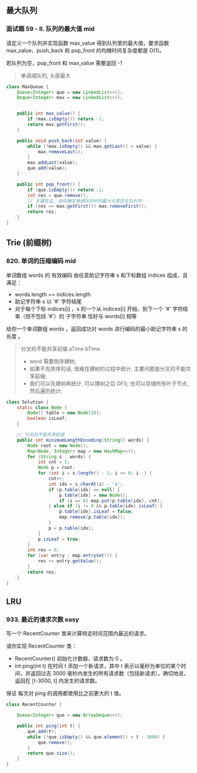 ## 最大队列

### 面试题 59 - II. 队列的最大值 mid

请定义一个队列并实现函数 max_value 得到队列里的最大值，要求函数 max_value、push_back 和 pop_front 的均摊时间复杂度都是 O(1)。

若队列为空，pop_front 和 max_value 需要返回 -1

> 单调减队列, 头部最大

```java
class MaxQueue {
    Queue<Integer> que = new LinkedList<>();
    Deque<Integer> max = new LinkedList<>();


    public int max_value() {
        if (max.isEmpty()) return -1;
        return max.getFirst();
    }

    public void push_back(int value) {
        while (!max.isEmpty() && max.getLast() < value) {
            max.removeLast();
        }
        max.addLast(value);
        que.add(value);
    }

    public int pop_front() {
        if (que.isEmpty()) return -1;
        int res = que.remove();
        // 关键在这, 如何确定单调队列中的最大元素还在队列中
        if (res == max.getFirst()) max.removeFirst();
        return res;
    }
}
```

## Trie (前缀树)


### 820. 单词的压缩编码 mid

单词数组 words 的 有效编码 由任意助记字符串 s 和下标数组 indices 组成，且满足：

-   words.length == indices.length
-   助记字符串 s 以 '#' 字符结尾
-   对于每个下标 indices[i] ，s 的一个从 indices[i] 开始、到下一个 '#' 字符结束（但不包括 '#'）的 子字符串 恰好与 words[i] 相等

给你一个单词数组 words ，返回成功对 words 进行编码的最小助记字符串 s 的长度 。

> 分叉的不能共享前缀 aTime bTime
>
> -   word 需要倒序建树;
> -   如果不先排序的话, 很难在建树的过程中统计, 主要问题是分叉的不能共享前缀;
> -   我们可以先建树再统计, 可以建树之后 DFS; 也可以存储所有叶子节点, 然后遍历统计;

```java
class Solution {
    static class Node {
        Node[] table = new Node[26];
        boolean isLeaf;
    }

    // 分叉的不能共享前缀
    public int minimumLengthEncoding(String[] words) {
        Node root = new Node();
        Map<Node, Integer> map = new HashMap<>();
        for (String s : words) {
            int cnt = 1;
            Node p = root;
            for (int i = s.length() - 1; i >= 0; i--) {
                cnt++;
                int idx = s.charAt(i) - 'a';
                if (p.table[idx] == null) {
                    p.table[idx] = new Node();
                    if (i == 0) map.put(p.table[idx], cnt);
                } else if (i != 0 && p.table[idx].isLeaf) {
                    p.table[idx].isLeaf = false;
                    map.remove(p.table[idx]);
                }
                p = p.table[idx];
            }
            p.isLeaf = true;
        }
        int res = 0;
        for (var entry : map.entrySet()) {
            res += entry.getValue();
        }
        return res;
    }
}
```


## LRU

### 933. 最近的请求次数 easy

写一个 RecentCounter 类来计算特定时间范围内最近的请求。

请你实现 RecentCounter 类：

-   RecentCounter() 初始化计数器，请求数为 0 。
-   int ping(int t) 在时间 t 添加一个新请求，其中 t 表示以毫秒为单位的某个时间，并返回过去 3000 毫秒内发生的所有请求数（包括新请求）。确切地说，返回在 [t-3000, t] 内发生的请求数。

保证 每次对 ping 的调用都使用比之前更大的 t 值。

```java
class RecentCounter {

    Queue<Integer> que = new ArrayDeque<>();

    public int ping(int t) {
        que.add(t);
        while (!que.isEmpty() && que.element() < t - 3000) {
            que.remove();
        }
        return que.size();
    }
}
```
